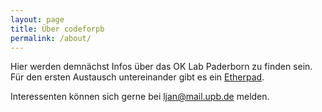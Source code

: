```yaml
---
layout: page
title: Über codeforpb
permalink: /about/
---
```


Hier werden demnächst Infos über das OK Lab Paderborn zu finden sein. Für den ersten Austausch untereinander gibt es ein [Etherpad](http://pad.okfn.org/p/codeforpb).

Interessenten können sich gerne bei <a href="mailto:ljan@mail.upb.de">ljan@mail.upb.de</a> melden.
